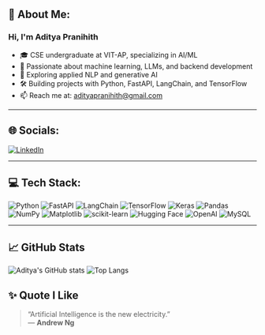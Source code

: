 ## 👋 About Me:

### Hi, I'm Aditya Pranihith

- 🎓 CSE undergraduate at VIT-AP, specializing in AI/ML  
- 🤖 Passionate about machine learning, LLMs, and backend development  
- 🧠 Exploring applied NLP and generative AI  
- 🛠️ Building projects with Python, FastAPI, LangChain, and TensorFlow  
- 📫 Reach me at: adityapranihith@gmail.com

---

## 🌐 Socials:

[![LinkedIn](https://img.shields.io/badge/LinkedIn-blue?style=flat&logo=linkedin)](https://www.linkedin.com/in/aditya-pranihith-keerthy/)

---

## 💻 Tech Stack:

![Python](https://img.shields.io/badge/python-%23323330.svg?style=flat&logo=python&logoColor=FFD43B)
![FastAPI](https://img.shields.io/badge/fastapi-%2300C7B7.svg?style=flat&logo=fastapi&logoColor=white)
![LangChain](https://img.shields.io/badge/langchain-blueviolet?style=flat)
![TensorFlow](https://img.shields.io/badge/TensorFlow-orange?style=flat&logo=tensorflow)
![Keras](https://img.shields.io/badge/Keras-D00000?style=flat&logo=keras&logoColor=white)
![Pandas](https://img.shields.io/badge/Pandas-150458?style=flat&logo=pandas&logoColor=white)
![NumPy](https://img.shields.io/badge/Numpy-013243?style=flat&logo=numpy&logoColor=white)
![Matplotlib](https://img.shields.io/badge/Matplotlib-%230076A8.svg?style=flat&logo=matplotlib&logoColor=white)
![scikit-learn](https://img.shields.io/badge/scikit--learn-%23F7931E.svg?style=flat&logo=scikit-learn&logoColor=white)
![Hugging Face](https://img.shields.io/badge/HuggingFace-%23FFD21F.svg?style=flat&logo=huggingface&logoColor=black)
![OpenAI](https://img.shields.io/badge/OpenAI-412991?style=flat&logo=openai&logoColor=white)
![MySQL](https://img.shields.io/badge/MySQL-4479A1?style=flat&logo=mysql&logoColor=white)


---

## 📈 GitHub Stats

![Aditya's GitHub stats](https://github-readme-stats.vercel.app/api?username=kadityapranihith&show_icons=true&theme=dark)
![Top Langs](https://github-readme-stats.vercel.app/api/top-langs/?username=kadityapranihith&layout=compact&theme=dark)

## ✨ Quote I Like

> “Artificial Intelligence is the new electricity.”  
> — **Andrew Ng**

